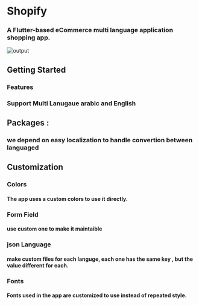 # Shopify
### A Flutter-based eCommerce multi language application shopping app.
![output](https://github.com/user-attachments/assets/ddf37a61-3285-4af8-b1ea-b7ee80dbd359)


## Getting Started
### Features
### Support Multi Lanugaue arabic and English
## Packages :
### we depend on easy localization to handle convertion between languaged

## Customization
### Colors
#### The app uses a custom colors to use it directly.
### Form Field 
#### use custom one to make it maintaible 
### json Language
#### make custom files for each languge, each one has the same key , but the value different for each.

### Fonts
#### Fonts used in the app are customized to use instead of repeated style.


